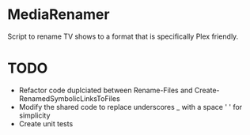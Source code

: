 # MediaRenamer
Script to rename TV shows to a format that is specifically Plex friendly. 

# TODO
- Refactor code duplciated between Rename-Files and Create-RenamedSymbolicLinksToFiles
- Modify the shared code to replace underscores _  with a space  ' ' for simplicity
- Create unit tests 
